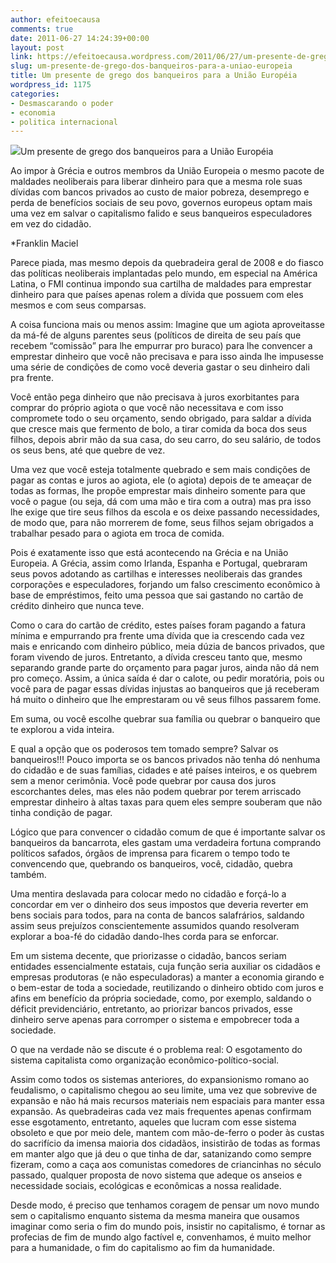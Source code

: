 ```yaml
---
author: efeitoecausa
comments: true
date: 2011-06-27 14:24:39+00:00
layout: post
link: https://efeitoecausa.wordpress.com/2011/06/27/um-presente-de-grego-dos-banqueiros-para-a-uniao-europeia/
slug: um-presente-de-grego-dos-banqueiros-para-a-uniao-europeia
title: Um presente de grego dos banqueiros para a União Européia
wordpress_id: 1175
categories:
- Desmascarando o poder
- economia
- politica internacional
---
```


[![](http://efeitoecausa.files.wordpress.com/2011/06/crise-grega.jpg?w=300)](http://efeitoecausa.files.wordpress.com/2011/06/crise-grega.jpg)Um presente de grego dos banqueiros para a União Européia

Ao impor à Grécia e outros membros da União Europeia o mesmo pacote de maldades neoliberais para liberar dinheiro para que a mesma role suas dívidas com bancos privados ao custo de maior pobreza, desemprego e perda de benefícios sociais de seu povo, governos europeus optam mais uma vez em salvar o capitalismo falido e seus banqueiros  especuladores em vez do cidadão.

*Franklin Maciel

Parece piada, mas mesmo depois da quebradeira geral de 2008 e do fiasco das políticas neoliberais implantadas pelo mundo, em especial na América Latina, o FMI continua impondo sua cartilha de maldades para emprestar dinheiro para que países apenas rolem a dívida que possuem com eles mesmos e com seus comparsas.

A coisa funciona mais ou menos assim: Imagine que um agiota aproveitasse da má-fé de alguns parentes seus (políticos de direita de seu país que recebem “comissão” para lhe empurrar pro buraco) para lhe convencer a emprestar dinheiro que você não precisava e para isso ainda lhe impusesse uma série de condições de como você deveria gastar o seu dinheiro dali pra frente. 

Você então pega dinheiro que não precisava à juros exorbitantes para comprar do próprio agiota o que você não necessitava e com isso compromete todo o seu orçamento, sendo obrigado, para saldar a dívida que cresce mais que fermento de bolo, a tirar comida da boca dos seus filhos, depois abrir mão da sua casa, do seu carro, do seu salário, de todos os seus bens, até que quebre de vez. 

Uma vez que você esteja totalmente quebrado e sem mais condições de pagar as contas e juros ao agiota, ele (o agiota) depois de te ameaçar de todas as formas, lhe propõe emprestar mais dinheiro somente para que você o pague (ou seja, dá com uma mão e tira com a outra) mas pra isso lhe exige que tire seus filhos da escola e os deixe passando necessidades, de modo que, para não morrerem de fome, seus filhos sejam obrigados a trabalhar pesado para o agiota em troca de comida.

Pois é exatamente isso que está acontecendo na Grécia e na União Europeia. A Grécia, assim como Irlanda, Espanha e Portugal, quebraram seus povos adotando as cartilhas e interesses neoliberais das grandes corporações e especuladores, forjando um falso crescimento econômico à base de empréstimos, feito uma pessoa que sai gastando no cartão de crédito dinheiro que nunca teve.

Como o cara do cartão de crédito, estes países foram pagando a fatura mínima e empurrando pra frente uma dívida que ia crescendo cada vez mais e enricando com dinheiro público, meia dúzia de bancos privados, que foram vivendo de juros. Entretanto, a dívida cresceu tanto que, mesmo separando grande parte do orçamento para pagar juros, ainda não dá nem pro começo. Assim, a única saída é dar o calote, ou pedir moratória, pois ou você para de pagar essas dívidas injustas ao banqueiros que já receberam há muito o dinheiro que lhe emprestaram ou vê seus filhos passarem fome.

Em suma, ou você escolhe quebrar sua família ou quebrar o banqueiro que te explorou a vida inteira.

E qual a opção que os poderosos tem tomado sempre? Salvar os banqueiros!!!
Pouco importa se os bancos privados não tenha dó nenhuma do cidadão e de suas famílias, cidades e até países inteiros, e os quebrem sem a menor cerimônia. Você pode quebrar por causa dos juros escorchantes deles, mas eles não podem quebrar por terem arriscado emprestar dinheiro à altas taxas para quem eles sempre souberam que não tinha condição de pagar.

Lógico que para convencer o cidadão comum de que é importante salvar os banqueiros da bancarrota, eles gastam uma verdadeira fortuna comprando políticos safados, órgãos de imprensa para ficarem o tempo todo te convencendo que, quebrando os banqueiros, você, cidadão, quebra também.

Uma mentira deslavada para colocar medo no cidadão e forçá-lo a concordar em ver o dinheiro dos seus impostos que deveria reverter em bens sociais para todos, para na conta de bancos salafrários, saldando assim seus prejuízos conscientemente assumidos quando resolveram explorar a boa-fé do cidadão dando-lhes corda para se enforcar.

Em um sistema decente, que priorizasse o cidadão, bancos seriam entidades essencialmente estatais, cuja função seria auxiliar os cidadãos e empresas produtoras (e não especuladoras) a manter a economia girando e o bem-estar de toda a sociedade, reutilizando o dinheiro obtido com juros e afins em benefício da própria sociedade, como, por exemplo, saldando o déficit previdenciário, entretanto, ao priorizar bancos privados, esse dinheiro serve apenas para corromper o sistema e empobrecer toda a sociedade.

O que na verdade não se discute é o problema real: O esgotamento do sistema capitalista como organização econômico-político-social.

Assim como todos os sistemas anteriores, do expansionismo romano ao feudalismo, o capitalismo chegou ao seu limite, uma vez que sobrevive de expansão e não há mais recursos materiais nem espaciais para manter essa expansão. As quebradeiras cada vez mais frequentes apenas confirmam esse esgotamento, entretanto, aqueles que lucram com esse sistema obsoleto e que por meio dele, mantem com mão-de-ferro o poder às custas do sacrifício da imensa maioria dos cidadãos, insistirão de todas as formas em manter algo que já deu o que tinha de dar, satanizando como sempre fizeram, como a caça aos comunistas comedores de criancinhas no século passado, qualquer proposta de novo sistema que adeque os anseios e necessidade sociais, ecológicas e econômicas a nossa realidade.

Desde modo, é preciso que tenhamos coragem de pensar um novo mundo sem o capitalismo enquanto sistema da mesma maneira que ousamos imaginar como seria o fim do mundo pois, insistir no capitalismo, é tornar as profecias de fim de mundo algo factível e, convenhamos, é muito melhor para a humanidade, o fim do capitalismo ao fim da humanidade.

